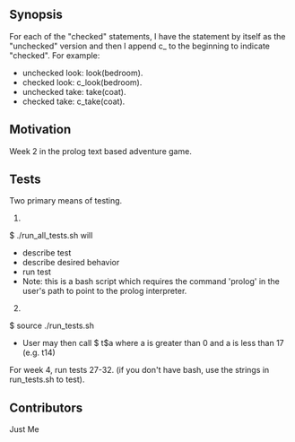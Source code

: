 ## Synopsis

For each of the "checked" statements, I have the statement by itself as the "unchecked" version and then I append c\_ to the beginning to indicate "checked". For example:

 * unchecked look: look(bedroom). 
 * checked look: c_look(bedroom). 
 * unchecked take: take(coat).
 * checked take: c_take(coat).

## Motivation

Week 2 in the prolog text based adventure game. 

## Tests

Two primary means of testing. 

1) 
$ ./run_all_tests.sh will
 * describe test
 * describe desired behavior
 * run test 
 * Note: this is a bash script which requires the command 'prolog' in the user's path to point to the prolog interpreter. 
 
 2) 
$ source ./run_tests.sh
 * User may then call $ t$a where a is greater than 0 and a is less than 17 (e.g. t14)

For week 4, run tests 27-32. (if you don't have bash, use the strings in run_tests.sh to test).  

## Contributors

Just Me

